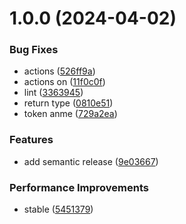# 1.0.0 (2024-04-02)


### Bug Fixes

* actions ([526ff9a](https://github.com/yasharsanaei/ng-reactive-state/commit/526ff9a5956ad2c887294e42c7dfd0baf2f09ee0))
* actions on ([11f0c0f](https://github.com/yasharsanaei/ng-reactive-state/commit/11f0c0f423d6f499496fd004885f19a75286500a))
* lint ([3363945](https://github.com/yasharsanaei/ng-reactive-state/commit/3363945e556a0e23ff938437ae64351e249b6f79))
* return type ([0810e51](https://github.com/yasharsanaei/ng-reactive-state/commit/0810e5140e36002c5b5b016b032a6edc1752c463))
* token anme ([729a2ea](https://github.com/yasharsanaei/ng-reactive-state/commit/729a2ea6263bfbcc002847f5ccc3b26c408c3fcb))


### Features

* add semantic release ([9e03667](https://github.com/yasharsanaei/ng-reactive-state/commit/9e036679ca14e98160d9fd313efaf638609fa36d))


### Performance Improvements

* stable ([5451379](https://github.com/yasharsanaei/ng-reactive-state/commit/5451379de36eecb26dbeea74bd3142ef6d37535f))
